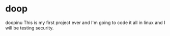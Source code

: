 # doop
doopinu
This is my first project ever and I'm going to code it all in linux and I will be testing security. 
